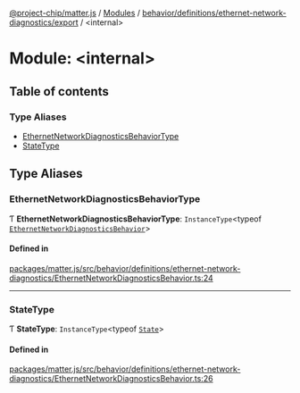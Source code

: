 [@project-chip/matter.js](../README.md) / [Modules](../modules.md) / [behavior/definitions/ethernet-network-diagnostics/export](behavior_definitions_ethernet_network_diagnostics_export.md) / \<internal\>

# Module: \<internal\>

## Table of contents

### Type Aliases

- [EthernetNetworkDiagnosticsBehaviorType](behavior_definitions_ethernet_network_diagnostics_export._internal_.md#ethernetnetworkdiagnosticsbehaviortype)
- [StateType](behavior_definitions_ethernet_network_diagnostics_export._internal_.md#statetype)

## Type Aliases

### EthernetNetworkDiagnosticsBehaviorType

Ƭ **EthernetNetworkDiagnosticsBehaviorType**: `InstanceType`\<typeof [`EthernetNetworkDiagnosticsBehavior`](behavior_definitions_ethernet_network_diagnostics_export.md#ethernetnetworkdiagnosticsbehavior)\>

#### Defined in

[packages/matter.js/src/behavior/definitions/ethernet-network-diagnostics/EthernetNetworkDiagnosticsBehavior.ts:24](https://github.com/project-chip/matter.js/blob/0c058ae17fdba4c0b89b8b13c309011d51782299/packages/matter.js/src/behavior/definitions/ethernet-network-diagnostics/EthernetNetworkDiagnosticsBehavior.ts#L24)

___

### StateType

Ƭ **StateType**: `InstanceType`\<typeof [`State`](../classes/behavior_definitions_ethernet_network_diagnostics_export.EthernetNetworkDiagnosticsServer.md#state-1)\>

#### Defined in

[packages/matter.js/src/behavior/definitions/ethernet-network-diagnostics/EthernetNetworkDiagnosticsBehavior.ts:26](https://github.com/project-chip/matter.js/blob/0c058ae17fdba4c0b89b8b13c309011d51782299/packages/matter.js/src/behavior/definitions/ethernet-network-diagnostics/EthernetNetworkDiagnosticsBehavior.ts#L26)
